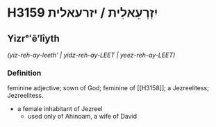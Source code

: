 # H3159 יִזְרְעֵאלִית / יזרעאלית

## Yizrᵉʻêʼlîyth

_(yiz-reh-ay-leeth' | yidz-reh-ay-LEET | yeez-reh-ay-LEET)_

### Definition

feminine adjective; sown of God; feminine of [[H3158]]; a Jezreelitess; Jezreelitess.

- a female inhabitant of Jezreel
    - used only of Ahinoam, a wife of David
